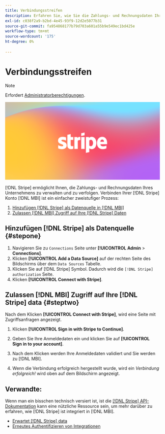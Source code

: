 ```yaml
---
title: Verbindungsstreifen
description: Erfahren Sie, wie Sie die Zahlungs- und Rechnungsdaten Ihres Unternehmens verwalten und verfolgen können.
exl-id: c038f2a9-b2bd-4e45-93f9-12d2e5077b31
source-git-commit: fa954868177b79d703a601a55b9e549ec1bd425e
workflow-type: tm+mt
source-wordcount: '175'
ht-degree: 0%

---
```


# Verbindungsstreifen

>[!NOTE]
>
>Erfordert [Administratorberechtigungen](../../../administrator/user-management/user-management.md).

![](../../../assets/stripe-logo.png)

[!DNL Stripe] ermöglicht Ihnen, die Zahlungs- und Rechnungsdaten Ihres Unternehmens zu verwalten und zu verfolgen. Verbinden Ihrer [!DNL Stripe] Konto [!DNL MBI] ist ein einfacher zweistufiger Prozess:

1. [Hinzufügen [!DNL Stripe] als Datenquelle in [!DNL MBI]](#stepone)
1. [Zulassen [!DNL MBI] Zugriff auf Ihre [!DNL Stripe] Daten](#steptwo)

## Hinzufügen [!DNL Stripe] als Datenquelle {#stepone}

1. Navigieren Sie zu `Connections` Seite unter **[!UICONTROL Admin** > **Connections]**.
1. Klicken **[!UICONTROL Add a Data Source]** auf der rechten Seite des Bildschirms über dem `Data Sources` Tabelle.
1. Klicken Sie auf [!DNL Stripe] Symbol. Dadurch wird die `[!DNL Stripe] authorization` Seite.
1. Klicken **[!UICONTROL Connect with Stripe]**.

## Zulassen [!DNL MBI] Zugriff auf Ihre [!DNL Stripe] data {#steptwo}

Nach dem Klicken **[!UICONTROL Connect with Stripe]**, wird eine Seite mit Zugriffsanfragen angezeigt.

1. Klicken **[!UICONTROL Sign in with Stripe to Continue]**.

1. Geben Sie Ihre Anmeldedaten ein und klicken Sie auf **[!UICONTROL Sign in to your account]**.

1. Nach dem Klicken werden Ihre Anmeldedaten validiert und Sie werden zu [!DNL MBI].

1. Wenn die Verbindung erfolgreich hergestellt wurde, wird ein *Verbindung erfolgreich!* wird oben auf dem Bildschirm angezeigt.

## Verwandte:

Wenn man ein bisschen technisch versiert ist, ist die [[!DNL Stripe] API-Dokumentation](https://stripe.com/docs/api) kann eine nützliche Ressource sein, um mehr darüber zu erfahren, wie [!DNL Stripe] ist integriert in [!DNL MBI].

* [Erwartet [!DNL Stripe] data](../integrations/stripe-data.md)
* [Erneutes Authentifizieren von Integrationen](https://experienceleague.adobe.com/docs/commerce-knowledge-base/kb/how-to/mbi-reauthenticating-integrations.html?lang=en)
